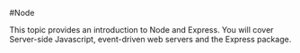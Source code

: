 #Node

This topic provides an introduction to Node and Express. You will cover Server-side Javascript, event-driven web servers and the Express package.